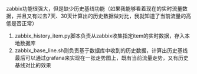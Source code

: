 zabbix功能很强大，但是缺少历史基线功能（如果我能够看着现在的实时流量数据，并且又有过去7天、30天计算出的历史数据做对比，我就知道了当前流量的高低是否正常）

1. zabbix_history_item.py脚本负责从zabbix收集指定item的实时数据，存入本地数据库
2. zabbix_base_line.sh则负责基于数据库中收到的历史数据，计算出历史基线
最后可以通过grafana来实现在一张走势图上，既有当前流量走势，又有历史基线对比的效果
